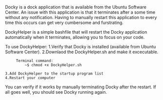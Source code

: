 Docky is a dock application that is available from the Ubuntu Software Center.  An issue with this application is that it terminates after a some time without any notification.  Having to manually restart this application to every time this occurs can get very cumbersome and furstrating.

DockyHelper is a simple bashfile that will restart the Docky application automatically when it terminates, allowing you to focus on your code.  

To use DockyHelper:
    1.Verify that Docky is installed (available from Ubuntu Software Center).
    2.Downlaod the DockyHelper.sh and make it excecutable.

         Terminal command:
             ~$ chmod +x DockyHelper.sh

    3.Add DockyHelper to the startup program list
    4.Restart your computer

You can verify if it works by manually terminating Docky after the restart. If all goes well, you should see Docky running again.
